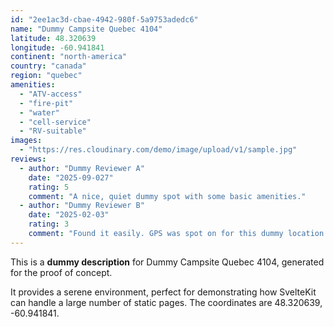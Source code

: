 ```yaml
---
id: "2ee1ac3d-cbae-4942-980f-5a9753adedc6"
name: "Dummy Campsite Quebec 4104"
latitude: 48.320639
longitude: -60.941841
continent: "north-america"
country: "canada"
region: "quebec"
amenities:
  - "ATV-access"
  - "fire-pit"
  - "water"
  - "cell-service"
  - "RV-suitable"
images:
  - "https://res.cloudinary.com/demo/image/upload/v1/sample.jpg"
reviews:
  - author: "Dummy Reviewer A"
    date: "2025-09-027"
    rating: 5
    comment: "A nice, quiet dummy spot with some basic amenities."
  - author: "Dummy Reviewer B"
    date: "2025-02-03"
    rating: 3
    comment: "Found it easily. GPS was spot on for this dummy location."
---
```


This is a **dummy description** for Dummy Campsite Quebec 4104, generated for the proof of concept.

It provides a serene environment, perfect for demonstrating how SvelteKit can handle a large number of static pages. The coordinates are 48.320639, -60.941841.
